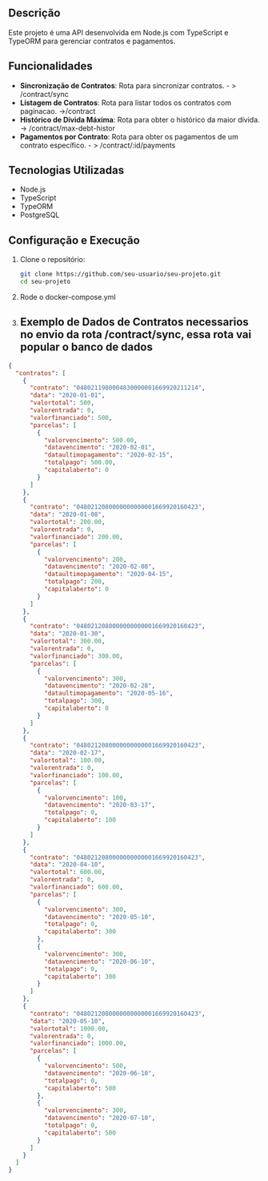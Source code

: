## Descrição

Este projeto é uma API desenvolvida em Node.js com TypeScript e TypeORM para gerenciar contratos e pagamentos.

## Funcionalidades

- **Sincronização de Contratos**: Rota para sincronizar contratos. - > /contract/sync
- **Listagem de Contratos**: Rota para listar todos os contratos com paginacao. ->/contract
- **Histórico de Dívida Máxima**: Rota para obter o histórico da maior dívida. -> /contract/max-debt-histor
- **Pagamentos por Contrato**: Rota para obter os pagamentos de um contrato específico. - > /contract/:id/payments



## Tecnologias Utilizadas

- Node.js
- TypeScript
- TypeORM
- PostgreSQL

## Configuração e Execução

1. Clone o repositório:

   ```bash
   git clone https://github.com/seu-usuario/seu-projeto.git
   cd seu-projeto


2. Rode o docker-compose.yml

3. ## Exemplo de Dados de Contratos necessarios no envio da rota  /contract/sync, essa rota vai popular o banco de dados

```json
{
  "contratos": [
    {
      "contrato": "0480211980004830000001669920211214",
      "data": "2020-01-01",
      "valortotal": 500,
      "valorentrada": 0,
      "valorfinanciado": 500,
      "parcelas": [
        {
          "valorvencimento": 500.00,
          "datavencimento": "2020-02-01",
          "dataultimopagamento": "2020-02-15",
          "totalpago": 500.00,
          "capitalaberto": 0
        }
      ]
    },
    {
      "contrato": "0480212080000000000001669920160423",
      "data": "2020-01-08",
      "valortotal": 200.00,
      "valorentrada": 0,
      "valorfinanciado": 200.00,
      "parcelas": [
        {
          "valorvencimento": 200,
          "datavencimento": "2020-02-08",
          "dataultimopagamento": "2020-04-15",
          "totalpago": 200,
          "capitalaberto": 0
        }
      ]
    },
    {
      "contrato": "0480212080000000000001669920160423",
      "data": "2020-01-30",
      "valortotal": 300.00,
      "valorentrada": 0,
      "valorfinanciado": 300.00,
      "parcelas": [
        {
          "valorvencimento": 300,
          "datavencimento": "2020-02-28",
          "dataultimopagamento": "2020-05-16",
          "totalpago": 300,
          "capitalaberto": 0
        }
      ]
    },
    {
      "contrato": "0480212080000000000001669920160423",
      "data": "2020-02-17",
      "valortotal": 100.00,
      "valorentrada": 0,
      "valorfinanciado": 100.00,
      "parcelas": [
        {
          "valorvencimento": 100,
          "datavencimento": "2020-03-17",
          "totalpago": 0,
          "capitalaberto": 100
        }
      ]
    },
    {
      "contrato": "0480212080000000000001669920160423",
      "data": "2020-04-10",
      "valortotal": 600.00,
      "valorentrada": 0,
      "valorfinanciado": 600.00,
      "parcelas": [
        {
          "valorvencimento": 300,
          "datavencimento": "2020-05-10",
          "totalpago": 0,
          "capitalaberto": 300
        },
        {
          "valorvencimento": 300,
          "datavencimento": "2020-06-10",
          "totalpago": 0,
          "capitalaberto": 300
        }
      ]
    },
    {
      "contrato": "0480212080000000000001669920160423",
      "data": "2020-05-10",
      "valortotal": 1000.00,
      "valorentrada": 0,
      "valorfinanciado": 1000.00,
      "parcelas": [
        {
          "valorvencimento": 500,
          "datavencimento": "2020-06-10",
          "totalpago": 0,
          "capitalaberto": 500
        },
        {
          "valorvencimento": 300,
          "datavencimento": "2020-07-10",
          "totalpago": 0,
          "capitalaberto": 500
        }
      ]
    }
  ]
}
